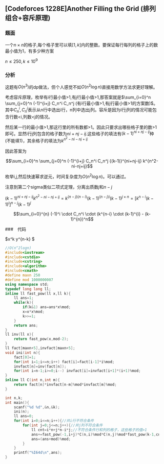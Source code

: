 ## [Codeforces 1228E]Another Filling the Grid (排列组合+容斥原理)

### 题面

一个$n \times n$的格子,每个格子里可以填$[1,k]$内的整数。要保证每行每列的格子上的数最小值为1，有多少种方案

$n \leq 250,k \leq 10^9$

### 分析

这题有$O(n^3)$的dp做法，但个人感觉不如$O(n^2 \log n)$直接用数学方法求更好理解。

考虑容斥原理，枚举有$i$行最小值>1,有$j$行最小值>1,那答案就是$\sum_{i=0}^n \sum_{j=0}^n (-1)^{i+j} C_n^i C_n^j (有i行最小值>1,有j行最小值>1的方案数)$。其中$C_n^i,C_n^j$表示从n行中选出i行，n列中选出j列。容斥是因为i行j列的情况可能包含行数<i,列数<j的情况。

然后某一行的最小值>1,那这行里的所有数都>1。因此只要求出哪些格子里的数>1即可。显然i行j列包含的格子数为$ni+nj-ij$.这些格子的填法有${(k-1)}^{ni+nj-ij}$种(不能填1)，其余格子的填法为$k^{n^2-ni-nj+ij}$

因此答案为

$$\sum_{i=0}^n \sum_{j=0}^n (-1)^{i+j} C_n^i C_n^j {(k-1)}^{ni+nj-ij} k^{n^2-ni-nj+ij}$$

枚举i,j,然后快速幂求逆元，时间复杂度为$O(n^2 \log n)$。可以通过。

注意到第二个sigma类似二项式定理，分离出质数$j$和$n-j$

${(k-1)}^{ni+nj-ij} k^{n^2-ni-nj+ij}=k^{(n-j)(n-i)}(k-1)^{(n-j)i}(k-1)^{j \times n}=[k^{n-i}(k-1)^i]^{n-j}(k-1)^j$

$$\sum_{i=0}^{n} (-1)^i \cdot C_n^i \cdot (k^{n-i} \cdot (k-1)^{i} - (k-1)^{n})^n$$

###　代码

$x^k y^{n-k} $

```cpp
//O(n^2logn)
#include<iostream>
#include<cstdio>
#include<cstring>
#include<algorithm>
#include<cmath>
#define maxn 250
#define mod 1000000007
using namespace std;
typedef long long ll; 
inline ll fast_pow(ll x,ll k){
	ll ans=1;
	while(k){
		if(k&1) ans=ans*x%mod;
		x=x*x%mod;
		k>>=1;
	}
	return ans;
}
ll inv(ll x){
	return fast_pow(x,mod-2);
}
ll fact[maxn+5],invfact[maxn+5];
void ini(int n){
	fact[0]=1;
	for(int i=1;i<=n;i++) fact[i]=fact[i-1]*i%mod;
	invfact[n]=inv(fact[n]);
	for(int i=n-1;i>=0;i--) invfact[i]=invfact[i+1]*(i+1)%mod; 
}
inline ll C(int n,int m){
	return fact[n]*invfact[n-m]%mod*invfact[m]%mod;
}

int n,k;
int main(){
	scanf("%d %d",&n,&k);
	ini(n);
	ll ans=0;
	for(int i=0;i<=n;i++){//共i行不符合条件 
		for(int j=0;j<=n;j++){//共j列不符合条件 
			ll cnt=i*n+j*n-i*j;//不符合条件行和列的格子，这些格子的值>1 
			ans+=fast_pow(-1,i+j)*C(n,i)%mod*C(n,j)%mod*fast_pow(k-1,cnt)%mod*fast_pow(k,n*n-cnt)%mod;
			ans=(ans+mod)%mod;
		}
	}
	printf("%I64d\n",ans);
}

```

